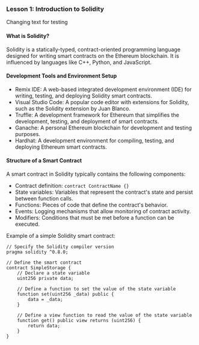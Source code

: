 ### Lesson 1: Introduction to Solidity
Changing text for testing
#### What is Solidity?
Solidity is a statically-typed, contract-oriented programming language designed for writing smart contracts on the Ethereum blockchain. It is influenced by languages like C++, Python, and JavaScript.

#### Development Tools and Environment Setup
- Remix IDE: A web-based integrated development environment (IDE) for writing, testing, and deploying Solidity smart contracts.
- Visual Studio Code: A popular code editor with extensions for Solidity, such as the Solidity extension by Juan Blanco.
- Truffle: A development framework for Ethereum that simplifies the development, testing, and deployment of smart contracts.
- Ganache: A personal Ethereum blockchain for development and testing purposes.
- Hardhat: A development environment for compiling, testing, and deploying Ethereum smart contracts.

#### Structure of a Smart Contract
A smart contract in Solidity typically contains the following components:
- Contract definition: `contract ContractName {}`
- State variables: Variables that represent the contract's state and persist between function calls.
- Functions: Pieces of code that define the contract's behavior.
- Events: Logging mechanisms that allow monitoring of contract activity.
- Modifiers: Conditions that must be met before a function can be executed.

Example of a simple Solidity smart contract:
```solidity
// Specify the Solidity compiler version
pragma solidity ^0.8.0;

// Define the smart contract
contract SimpleStorage {
    // Declare a state variable
    uint256 private data;

    // Define a function to set the value of the state variable
    function set(uint256 _data) public {
        data = _data;
    }

    // Define a view function to read the value of the state variable
    function get() public view returns (uint256) {
        return data;
    }
}
```
